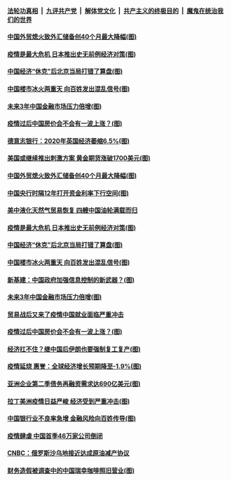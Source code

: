 ####  [法轮功真相](../../../../basic/blob/master/README.md?t=04080801) &nbsp;|&nbsp; [九评共产党](../../../../9ping.md/blob/master/README.md?t=04080801) &nbsp;|&nbsp; [解体党文化](../../../../jtdwh.md/blob/master/README.md?t=04080801)  &nbsp;|&nbsp; [共产主义的终极目的](../../../../gczydzjmd.md/blob/master/README.md?t=04080801) &nbsp;|&nbsp; [魔鬼在统治我们的世界](../../../../mgztzwmdsj.md/blob/master/README.md?t=04080801) 

#### [中国外贸熄火致外汇储备创40个月最大降幅(图)](../pages/p5/928951.md?t=04080801) 

#### [疫情是最大危机 日本推出史无前例经济对策(图)](../pages/p5/928922.md?t=04080801) 

#### [中国经济“休克”后北京当局打错了算盘(图)](../pages/p5/928856.md?t=04080801) 

#### [中国楼市冰火两重天 向百姓发出混乱信号(图)](../pages/p5/928859.md?t=04080801) 

#### [未来3年中国金融市场压力倍增(图)](../pages/p5/928871.md?t=04080801) 

#### [疫情过后中国房价会不会有一波上涨？(图)](../pages/p5/928870.md?t=04080801) 

#### [德意志银行：2020年英国经济萎缩6.5%(图)](../pages/p5/928984.md?t=04080801) 

#### [美国或继续推出刺激方案 黄金期货涨破1700美元(图)](../pages/p5/928964.md?t=04080801) 

#### [中国外贸熄火致外汇储备创40个月最大降幅(图)](../pages/p5/928951.md?t=04080801) 

#### [中国央行时隔12年打开资金利率下行空间(图)](../pages/p5/928947.md?t=04080801) 

#### [美中液化天然气贸易恢复 四艘中国油轮满载而归](../pages/p5/928942.md?t=04080801) 

#### [疫情是最大危机 日本推出史无前例经济对策(图)](../pages/p5/928922.md?t=04080801) 

#### [中国经济“休克”后北京当局打错了算盘(图)](../pages/p5/928856.md?t=04080801) 

#### [中国楼市冰火两重天 向百姓发出混乱信号(图)](../pages/p5/928859.md?t=04080801) 

#### [新基建：中国政府加强信息控制的新武器？(图)](../pages/p5/928885.md?t=04080801) 

#### [未来3年中国金融市场压力倍增(图)](../pages/p5/928871.md?t=04080801) 

#### [贸易战后又来了疫情中国就业面临严重冲击](../pages/p5/928880.md?t=04080801) 

#### [疫情过后中国房价会不会有一波上涨？(图)](../pages/p5/928870.md?t=04080801) 

#### [经济扛不住？继中国后伊朗也要强制复工复产(图)](../pages/p5/928850.md?t=04080801) 

#### [疫情延烧 惠誉：全球经济增长预期降至-1.9%(图)](../pages/p5/928844.md?t=04080801) 

#### [亚洲企业第二季债务再融资需求达690亿美元(图)](../pages/p5/928839.md?t=04080801) 

#### [拉丁美洲疫情日益严峻 经济受到严重冲击(图)](../pages/p5/928833.md?t=04080801) 

#### [中国银行业不良率急增 金融风险向百姓传导(图)](../pages/p5/928828.md?t=04080801) 

#### [疫情肆虐 中国首季46万家公司倒闭](../pages/p5/928830.md?t=04080801) 

#### [CNBC：俄罗斯沙乌地接近达成原油减产协议](../pages/p5/928829.md?t=04080801) 

#### [财务造假被调查中的中国瑞幸咖啡照旧营业(图)](../pages/p5/928794.md?t=04080801) 

